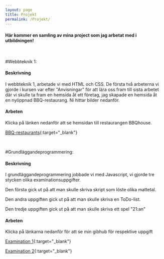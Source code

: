 ```yaml
---
layout: page
title: Projekt
permalink: /Projekt/
---
```



#### Här kommer en samling av mina project som jag arbetat med i utbildningen!

<br>

#Webbteknik 1:

#### Beskrivning
I webbteknik 1, arbetade vi med HTML och CSS. De första två arbeterna vi gjorde i kursen var efter "Anvisningar" för att lära oss fram till sista arbetet där vi 
skulle ta fram en hemsida åt ett företag, jag skapade en hemsida åt en nyöppnad BBQ-restaurang. Ni hittar bilder nedanför.

#### Arbeten

Klicka på länken nedanför att se hemsidan till restaurangen BBQhouse.

[BBQ-restaurants](../project/bbqhouse/start.html){:target="_blank"}

<br>

#Grundläggandeprogrammering:

#### Beskrivning

I grundläggandeprogrammering jobbade vi med Javascript, vi gjorde tre stycken olika examinationsuppgifter.

Den första gick ut på att man skulle skriva skript som löste olika mattetal.

Den andra uppgiften gick ut på att man skulle skriva en ToDo-list.

Den tredje uppgiften gick ut på att man skulle skriva ett spel "21:an"

#### Arbeten

Klicka på länkarna nedanför för att se min gibhub för respektive uppgift

[Examination 1](https://github.com/1dv021/fs222qi-examination-1){:target="_blank"}

[Examination 2](https://github.com/1dv021/fs222qi-examination-2){:target="_blank"}
